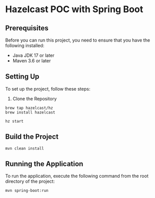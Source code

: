 # Hazelcast POC with Spring Boot

## Prerequisites
Before you can run this project, you need to ensure that you have the following installed:

* Java JDK 17 or later
* Maven 3.6 or later

## Setting Up
To set up the project, follow these steps:

1. Clone the Repository

````
brew tap hazelcast/hz
brew install hazelcast
````

````
hz start
````

## Build the Project
````
mvn clean install
````

## Running the Application
To run the application, execute the following command from the root directory of the project:

````
mvn spring-boot:run
````
